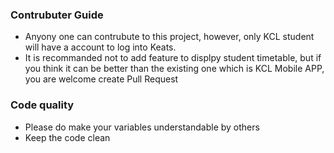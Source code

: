 ### Contrubuter Guide

* Anyony one can contrubute to this project, however, only KCL student will have a account to log into Keats.
* It is recommanded not to add feature to displpy student timetable, but if you think it can be better than the existing one which is KCL Mobile APP, you are welcome create Pull Request


### Code quality 
* Please do make your variables understandable by others
* Keep the code clean
